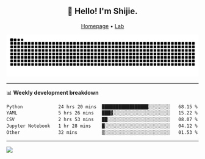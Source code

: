 <h2 align="center">👋 Hello! I'm Shijie.</h2>
<p align="center">
  <a href="https://xu-shi-jie.github.io"> Homepage</a> •
  <a href="https://onoda-lab.jp"> Lab </a>
</p>

![Snake animation](https://github.com/xu-shi-jie/xu-shi-jie/blob/output/github-snake.svg)


-------

📊 **Weekly development breakdown**
<!--START_SECTION:waka-->

```txt
Python             24 hrs 20 mins  █████████████████░░░░░░░░   68.15 %
YAML               5 hrs 26 mins   ███▓░░░░░░░░░░░░░░░░░░░░░   15.22 %
CSV                2 hrs 53 mins   ██░░░░░░░░░░░░░░░░░░░░░░░   08.07 %
Jupyter Notebook   1 hr 28 mins    █░░░░░░░░░░░░░░░░░░░░░░░░   04.12 %
Other              32 mins         ▒░░░░░░░░░░░░░░░░░░░░░░░░   01.53 %
```

<!--END_SECTION:waka-->

-------
![](https://komarev.com/ghpvc/?username=xu-shi-jie&style=flat-square&color=blue) 
